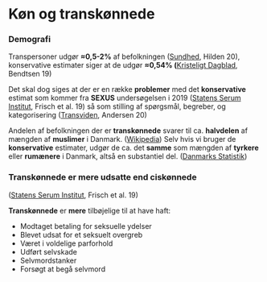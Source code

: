 # Køn og transkønnede

### Demografi

Transpersoner udgør **≈0,5-2%** af befolkningen ([Sundhed](https://www.sundhed.dk/borger/patienthaandbogen/sundhedsoplysning/lgbt/transkoennethed--koensinkongruens/), Hilden 20), konservative estimater siger at de udgør **≈0,54% (**[Kristeligt Dagblad](https://www.kristeligt-dagblad.dk/danmark/ganske-faa-ser-sig-selv-som-transkoennede), Bendtsen 19)

Det skal dog siges at der er en række **problemer** med det **konservative** estimat som kommer fra **SEXUS** undersøgelsen i 2019 ([Statens Serum Institut](https://files.projektsexus.dk/2019-10-26\_SEXUS-rapport\_2017-2018.pdf), Frisch et al. 19) så som stilling af spørgsmål, begreber, og kategorisering ([Transviden](http://www.transviden.dk/notat-om-transkoennede-i-sexus/), Andersen 20)

Andelen af befolkningen der er **transkønnede** svarer til ca. **halvdelen** af mængden af **muslimer** i Danmark. ([Wikipedia](https://da.wikipedia.org/wiki/Danmarks\_demografi#Religion)) Selv hvis vi bruger de **konservative** estimater, udgør de ca. det **samme** som mængden af **tyrkere** eller **rumænere** i Danmark, altså en substantiel del. ([Danmarks Statistik](https://www.statistikbanken.dk/BEF5))

### Transkønnede er mere udsatte end ciskønnede

([Statens Serum Institut](https://files.projektsexus.dk/2019-10-26\_SEXUS-rapport\_2017-2018.pdf), Frisch et al. 19)

**Transkønnede** er **mere** tilbøjelige til at have haft:

* Modtaget betaling for seksuelle ydelser
* Blevet udsat for et seksuelt overgreb
* Været i voldelige parforhold
* Udført selvskade
* Selvmordstanker
* Forsøgt at begå selvmord
